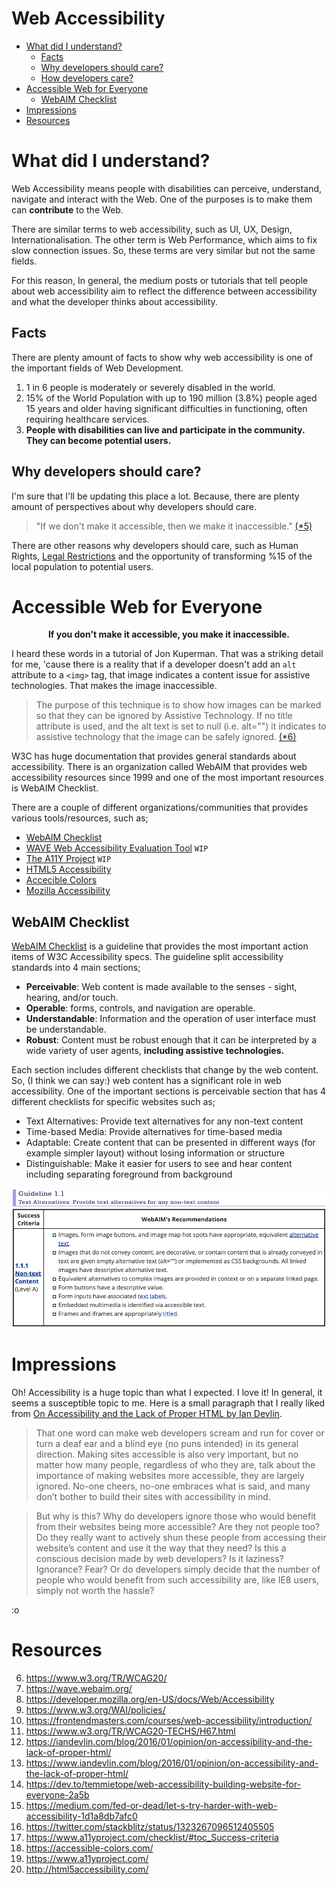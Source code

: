 # Web Accessibility
* [What did I understand?](#what-did-I-understand)
	* [Facts](#facts)
	* [Why developers should care?](#why-developers-should-care)
	* [How developers care?](#how-developers-care)
* [Accessible Web for Everyone](#accessible-web-for-everyone)
	* [WebAIM Checklist](#webaim-checklist)
* [Impressions](#impressions)
* [Resources](#resources)

# What did I understand?
Web Accessibility means people with disabilities can perceive, understand, navigate and interact with the Web. One of the purposes is to make them can **contribute** to the Web. 

There are similar terms to web accessibility, such as UI, UX, Design, Internationalisation. The other term is Web Performance, which aims to fix slow connection issues. So, these terms are very similar but not the same fields. 

For this reason, In general, the medium posts or tutorials that tell people about web accessibility aim to reflect the difference between accessibility and what the developer thinks about accessibility. 

## Facts
There are plenty amount of facts to show why web accessibility is one of the important fields of Web Development.

1. 1 in 6 people is moderately or severely disabled in the world.
2. 15% of the World Population with up to 190 million (3.8%) people aged 15 years and older having significant difficulties in functioning, often requiring healthcare services.
3. **People with disabilities can live and participate in the community. They can become potential users.**

## Why developers should care?
I'm sure that I'll be updating this place a lot. Because, there are plenty amount of perspectives about why developers should care.

> "If we don't make it accessible, then we make it inaccessible." [(*5)](#resources)

There are other reasons why developers should care, such as Human Rights, [Legal Restrictions](https://www.w3.org/WAI/policies/ "Legal Restrictions") and the opportunity of transforming %15 of the local population to potential users. 

# Accessible Web for Everyone

**<p align="center"> If you don't make it accessible, you make it inaccessible.</p>**

I heard these words in a tutorial of Jon Kuperman. That was a striking detail for me, 'cause there is a reality that if a developer doesn't add an `alt` attribute to a `<img>` tag, that image indicates a content issue for assistive technologies. That makes the image inaccessible. 

> The purpose of this technique is to show how images can be marked so that they can be ignored by Assistive Technology. If no title attribute is used, and the alt text is set to null (i.e. alt="") it indicates to assistive technology that the image can be safely ignored. [(*6)](#resources)

W3C has huge documentation that provides general standards about accessibility. There is an organization called WebAIM that provides web accessibility resources since 1999 and one of the most important resources is WebAIM Checklist.

There are a couple of different organizations/communities that provides various tools/resources, such as;

* [WebAIM Checklist](#webaim-checklist)
* [WAVE Web Accessibility Evaluation Tool](https://wave.webaim.org//) `WIP`
* [The A11Y Project](https://www.a11yproject.com/) `WIP`
* [HTML5 Accessibility](http://html5accessibility.com/)
* [Accecible Colors](https://accessible-colors.com/)
* [Mozilla Accessibility](https://developer.mozilla.org/en-US/docs/Web/Accessibility)

## WebAIM Checklist
[WebAIM Checklist](https://webaim.org/standards/wcag/checklist) is a guideline that provides the most important action items of W3C Accessibility specs. The guideline split accessibility standards into 4 main sections;

* **Perceivable**: Web content is made available to the senses - sight, hearing, and/or touch.
* **Operable**: forms, controls, and navigation are operable.
* **Understandable**: Information and the operation of user interface must be understandable.
* **Robust**: Content must be robust enough that it can be interpreted by a wide variety of user agents, **including assistive technologies.**

Each section includes different checklists that change by the web content. So, (I think we can say:) web content has a significant role in web accessibility. One of the important sections is perceivable section that has 4 different checklists for specific websites such as;

* Text Alternatives: Provide text alternatives for any non-text content
* Time-based Media: Provide alternatives for time-based media
* Adaptable: Create content that can be presented in different ways (for example simpler layout) without losing information or structure
* Distinguishable: Make it easier for users to see and hear content including separating foreground from background

![WebAIM Checklist](imgs/webaim-checklist.png "Text Alternatives: Provide text alternatives for any non-text content")

# Impressions
Oh! Accessibility is a huge topic than what I expected. I love it! In general, it seems a susceptible topic to me. Here is a small paragraph that I really liked from [On Accessibility and the Lack of Proper HTML by Ian Devlin](https://iandevlin.com/blog/2016/01/opinion/on-accessibility-and-the-lack-of-proper-html/ "(*1)").
 
> That one word can make web developers scream and run for cover or turn a deaf ear and a blind eye (no puns intended) in its general direction. Making sites accessible is also very important, but no matter how many people, regardless of who they are, talk about the importance of making websites more accessible, they are largely ignored. No-one cheers, no-one embraces what is said, and many don’t bother to build their sites with accessibility in mind.

> But why is this? Why do developers ignore those who would benefit from their websites being more accessible? Are they not people too? Do they really want to actively shun these people from accessing their website’s content and use it the way that they need? Is this a conscious decision made by web developers? Is it laziness? Ignorance? Fear? Or do developers simply decide that the number of people who would benefit from such accessibility are, like IE8 users, simply not worth the hassle?

:o

# Resources

6. https://www.w3.org/TR/WCAG20/
1. https://wave.webaim.org/
1. https://developer.mozilla.org/en-US/docs/Web/Accessibility
3. https://www.w3.org/WAI/policies/
2. https://frontendmasters.com/courses/web-accessibility/introduction/
4. https://www.w3.org/TR/WCAG20-TECHS/H67.html
1. https://iandevlin.com/blog/2016/01/opinion/on-accessibility-and-the-lack-of-proper-html/
3. https://www.iandevlin.com/blog/2016/01/opinion/on-accessibility-and-the-lack-of-proper-html/
1. https://dev.to/temmietope/web-accessibility-building-website-for-everyone-2a5b
2. https://medium.com/fed-or-dead/let-s-try-harder-with-web-accessibility-1d1a8db7afc0
4. https://twitter.com/stackblitz/status/1323267096512405505
5. https://www.a11yproject.com/checklist/#toc_Success-criteria
8. https://accessible-colors.com/
1. https://www.a11yproject.com/
1. http://html5accessibility.com/
